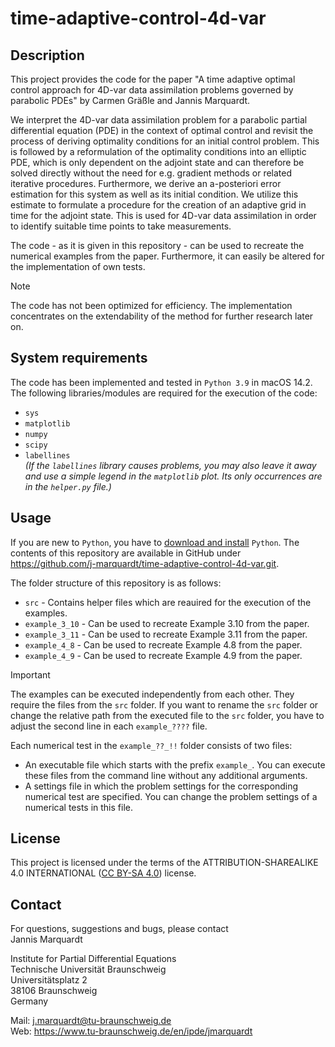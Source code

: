 # time-adaptive-control-4d-var
## Description
This project provides the code for the paper "A time adaptive optimal control approach for 4D-var data assimilation problems governed by parabolic PDEs" by Carmen Gräßle and Jannis Marquardt.

We interpret the 4D-var data assimilation problem for a parabolic partial differential equation (PDE) in the context of optimal control and revisit the process of deriving optimality conditions for an initial control problem. This is followed by a reformulation of the optimality conditions into an elliptic PDE, which is only dependent on the adjoint state and can therefore be solved directly without the need for e.g. gradient methods or related iterative procedures. Furthermore, we derive an a-posteriori error estimation for this system as well as its initial condition. We utilize this estimate to formulate a procedure for the creation of an adaptive grid in time for the adjoint state. This is used for 4D-var data assimilation in order to identify suitable time points to take measurements. 

The code - as it is given in this repository - can be used to recreate the numerical examples from the paper. Furthermore, it can easily be altered for the implementation of own tests.

> [!NOTE]
> The code has not been optimized for efficiency. The implementation concentrates on the extendability of the method for further research later on.

## System requirements
The code has been implemented and tested in `Python 3.9` in macOS 14.2. The following libraries/modules are required for the execution of the code:
- `sys`
- `matplotlib`
- `numpy`
- `scipy`
- `labellines`<br />
*(If the `labellines` library causes problems, you may also leave it away and use a simple legend in the `matplotlib` plot. Its only occurrences are in the `helper.py` file.)*

## Usage
If you are new to `Python`, you have to [download and install](https://wiki.python.org/moin/BeginnersGuide) `Python`. The contents of this repository are available in GitHub under https://github.com/j-marquardt/time-adaptive-control-4d-var.git.

The folder structure of this repository is as follows:
- `src` - Contains helper files which are reauired for the execution of the examples.
- `example_3_10` - Can be used to recreate Example 3.10 from the paper. 
- `example_3_11` - Can be used to recreate Example 3.11 from the paper.
- `example_4_8` - Can be used to recreate Example 4.8 from the paper.
- `example_4_9` - Can be used to recreate Example 4.9 from the paper.

> [!IMPORTANT]
> The examples can be executed independently from each other. They require the files from the `src` folder. If you want to rename the `src` folder or change the relative path from the executed file to the `src` folder, you have to adjust the second line in each `example_????` file.

Each numerical test in the `example_??_!!` folder consists of two files:
- An executable file which starts with the prefix `example_`. You can execute these files from the command line without any additional arguments.
- A settings file in which the problem settings for the corresponding numerical test are specified. You can change the problem settings of a numerical tests in this file.


## License
This project is licensed under the terms of the ATTRIBUTION-SHAREALIKE 4.0 INTERNATIONAL ([CC BY-SA 4.0](https://creativecommons.org/licenses/by-sa/4.0/deed.en)) license.

## Contact
For questions, suggestions and bugs, please contact<br/>
Jannis Marquardt

Institute for Partial Differential Equations<br/>
Technische Universität Braunschweig<br/>
Universitätsplatz 2<br/>
38106 Braunschweig<br/>
Germany

Mail: j.marquardt@tu-braunschweig.de <br/>
Web: https://www.tu-braunschweig.de/en/ipde/jmarquardt


